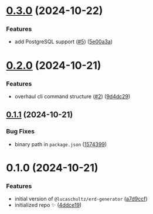 # [0.3.0](https://github.com/lucaschultz/erd-generator/compare/0.2.0...0.3.0) (2024-10-22)

### Features

- add PostgreSQL support ([#5](https://github.com/lucaschultz/erd-generator/issues/5)) ([5e00a3a](https://github.com/lucaschultz/erd-generator/commit/5e00a3ade31c539db41670f3e5fded9e14306b90))

# [0.2.0](https://github.com/lucaschultz/erd-generator/compare/0.1.1...0.2.0) (2024-10-21)

### Features

- overhaul cli command structure ([#2](https://github.com/lucaschultz/erd-generator/issues/2)) ([9d4dc29](https://github.com/lucaschultz/erd-generator/commit/9d4dc29b163827a9af11e7ea2c42510ab2db7e92))

## [0.1.1](https://github.com/lucaschultz/erd-generator/compare/0.1.0...0.1.1) (2024-10-21)

### Bug Fixes

- binary path in `package.json` ([1574399](https://github.com/lucaschultz/erd-generator/commit/1574399bf2aaa09b8d7865c49692beb9ba7676df))

# 0.1.0 (2024-10-21)

### Features

- initial version of `@lucaschultz/erd-generator` ([a7d9ccf](https://github.com/lucaschultz/erd-generator/commit/a7d9ccf01adfbe4abafc5f51c3b7fd6e3adeb5af))
- initialized repo ✨ ([4ddce19](https://github.com/lucaschultz/erd-generator/commit/4ddce194bc673b92f161dd6dfc7d4e41ed978584))
